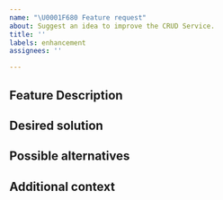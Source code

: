 ```yaml
---
name: "\U0001F680 Feature request"
about: Suggest an idea to improve the CRUD Service.
title: ''
labels: enhancement
assignees: ''

---
```

<!--
Before to open a new thread, please be sure that you've already checked on:
- the list of Issues of the CRUD Service: https://github.com/mia-platform/crud-service/issues
- the list of Discussion on the Mia Platform Community (search by the 'CRUD Service' tag): https://github.com/mia-platform/community/discussions?discussions_q=label%3A%22CRUD+Service%22
-->

## Feature Description
<!-- 
A clear and concise description of what the problem is, why you think this feature might be important for you and anyone else.
Also, include information about any problem and/or any existing issue.
-->

## Desired solution
<!-- Add a clear and concise description of what you think might be a desirable solution. -->

## Possible alternatives
<!-- A clear and concise description of any alternative solutions or features you've considered, or any workaround already existing -->

## Additional context
<!-- Add any other context or screenshots about the feature request here. If you don't need to add anything, feel free to remove this section. -->